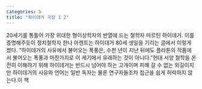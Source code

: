 ```yaml
---
categories: b
title: "하이데거 극장 1 2"
---
```

20세기를 통틀어 가장 위대한 형이상학자의 반열에 드는 철학자 마르틴 하이데거. 이를 증명해주듯이 정치철학자 한나 아렌트는 하이데거 80세 생일을 기리는 글에서 이렇게 썼다. &ldquo;하이데거의 사유에서 불어오는 폭풍은, 수천 년이 지난 뒤에도 플라톤의 작품에서 불어오는 폭풍과 마찬가지로 이 세기에서 유래하는 것이 아니다.&rdquo;현대 서양 철학을 온전히 이해하기 위해 하이데거는 반드시 넘어야 하는 고개이며 피해 갈 수 없는 외길이지만 하이데거의 사유와 언어는 일반 독자는 물론 연구자들조차 접근을 쉽게 허락하지 않는다.이 책